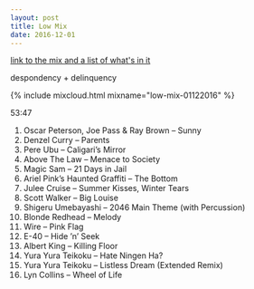 ```yaml
---
layout: post
title: Low Mix
date: 2016-12-01
---
```


<a name="tracklist"></a>[link to the mix and a list of what's in it](/2016/12/01/low-mix/#tracklist)

despondency + delinquency

<!-- more -->

{% include mixcloud.html mixname="low-mix-01122016" %}

53:47

1. Oscar Peterson, Joe Pass & Ray Brown – Sunny
2. Denzel Curry – Parents
3. Pere Ubu – Caligari’s Mirror
4. Above The Law – Menace to Society
5. Magic Sam – 21 Days in Jail
6. Ariel Pink’s Haunted Graffiti – The Bottom
7. Julee Cruise – Summer Kisses, Winter Tears
8. Scott Walker – Big Louise
9. Shigeru Umebayashi – 2046 Main Theme (with Percussion)
10. Blonde Redhead – Melody
11. Wire – Pink Flag
12. E-40 – Hide ’n’ Seek
13. Albert King – Killing Floor
14. Yura Yura Teikoku – Hate Ningen Ha?
15. Yura Yura Teikoku – Listless Dream (Extended Remix)
16. Lyn Collins – Wheel of Life